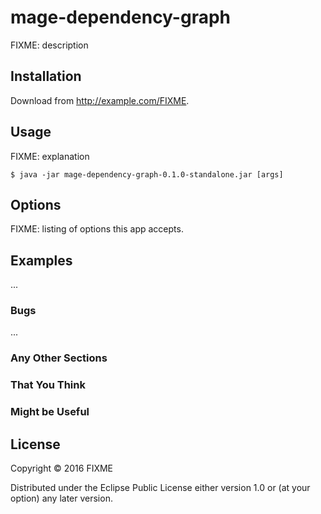 # mage-dependency-graph

FIXME: description

## Installation

Download from http://example.com/FIXME.

## Usage

FIXME: explanation

    $ java -jar mage-dependency-graph-0.1.0-standalone.jar [args]

## Options

FIXME: listing of options this app accepts.

## Examples

...

### Bugs

...

### Any Other Sections
### That You Think
### Might be Useful

## License

Copyright © 2016 FIXME

Distributed under the Eclipse Public License either version 1.0 or (at
your option) any later version.
